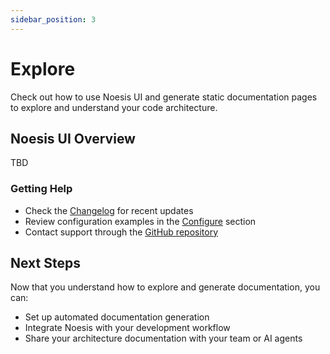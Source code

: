 ```yaml
---
sidebar_position: 3
---
```


# Explore

Check out how to use Noesis UI and generate static documentation pages to explore and understand your code architecture.

## Noesis UI Overview

TBD

### Getting Help

- Check the [Changelog](/docs/changelog) for recent updates
- Review configuration examples in the [Configure](/docs/configure) section
- Contact support through the [GitHub repository](https://github.com/noesisvision/noesis)

## Next Steps

Now that you understand how to explore and generate documentation, you can:

- Set up automated documentation generation
- Integrate Noesis with your development workflow
- Share your architecture documentation with your team or AI agents
